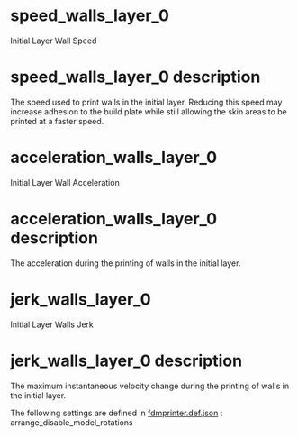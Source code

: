 

# speed_walls_layer_0
Initial Layer Wall Speed


# speed_walls_layer_0 description
The speed used to print walls in the initial layer. Reducing this speed may increase adhesion to the build plate while still allowing the skin areas to be printed at a faster speed.


# acceleration_walls_layer_0
Initial Layer Wall Acceleration


# acceleration_walls_layer_0 description
The acceleration during the printing of walls in the initial layer.


# jerk_walls_layer_0
Initial Layer Walls Jerk


# jerk_walls_layer_0 description
The maximum instantaneous velocity change during the printing of walls in the initial layer.

The following settings are defined in [fdmprinter.def.json](https://github.com/smartavionics/Cura/blob/mb-master/resources/definitions/fdmprinter.def.json) : arrange_disable_model_rotations
